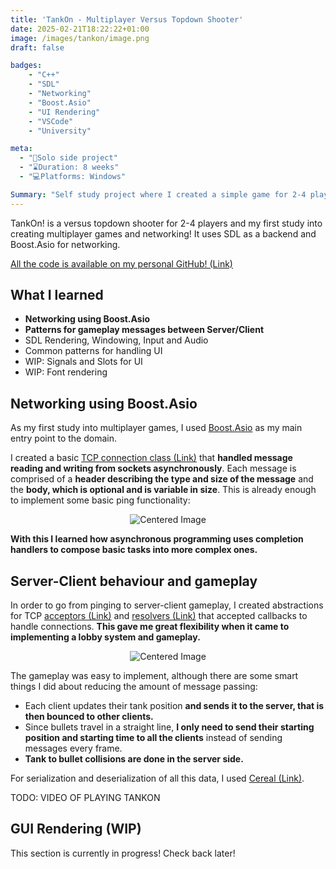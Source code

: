 ```yaml
---
title: 'TankOn - Multiplayer Versus Topdown Shooter'
date: 2025-02-21T18:22:22+01:00
image: /images/tankon/image.png
draft: false

badges:
    - "C++"
    - "SDL"
    - "Networking"
    - "Boost.Asio"
    - "UI Rendering"
    - "VSCode"
    - "University"

meta:
  - "👥Solo side project"
  - "⌛Duration: 8 weeks"
  - "💻Platforms: Windows"

Summary: "Self study project where I created a simple game for 2-4 players using Boost.Asio and SDL. Also implemented UI with text rendering and a widget hierarchy."
---
```


TankOn! is a versus topdown shooter for 2-4 players and my first study into creating multiplayer games and networking! It uses SDL as a backend and Boost.Asio for networking.

[All the code is available on my personal GitHub! (Link)](https://github.com/santiberna/TankOn)

## What I learned

- **Networking using Boost.Asio**
- **Patterns for gameplay messages between Server/Client**
- SDL Rendering, Windowing, Input and Audio
- Common patterns for handling UI
- WIP: Signals and Slots for UI
- WIP: Font rendering

## Networking using Boost.Asio

As my first study into multiplayer games, I used [Boost.Asio](https://www.boost.org/doc/libs/1_87_0/doc/html/boost_asio.html) as my main entry point to the domain.

I created a basic [TCP connection class (Link)](https://github.com/santiberna/TankOn/blob/main/src/network/tcp/connection.hpp) that **handled message reading and writing from sockets asynchronously**. Each message is comprised of a **header describing the type and size of the message** and the **body, which is optional and is variable in size**. This is already enough to implement some basic ping functionality:

<p align="center">
<img src="/images/tankon/Pinging.png" alt="Centered Image">
</p>

**With this I learned how asynchronous programming uses completion handlers to compose basic tasks into more complex ones.**

## Server-Client behaviour and gameplay

In order to go from pinging to server-client gameplay, I created abstractions for TCP [acceptors (Link)](https://github.com/santiberna/TankOn/blob/main/src/network/tcp/acceptor.hpp) and [resolvers (Link)](https://github.com/santiberna/TankOn/blob/main/src/network/tcp/resolver.hpp) that accepted callbacks to handle connections. **This gave me great flexibility when it came to implementing a lobby system and gameplay.**

<p align="center">
<img src="/images/tankon/Lobby.png" alt="Centered Image">
</p>

The gameplay was easy to implement, although there are some smart things I did about reducing the amount of message passing:

- Each client updates their tank position **and sends it to the server, that is then bounced to other clients.**
- Since bullets travel in a straight line, **I only need to send their starting position and starting time to all the clients** instead of sending messages every frame.
- **Tank to bullet collisions are done in the server side.**

For serialization and deserialization of all this data, I used [Cereal (Link)](https://github.com/USCiLab/cereal).

TODO: VIDEO OF PLAYING TANKON

## GUI Rendering (WIP)

This section is currently in progress! Check back later!